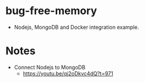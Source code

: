 # bug-free-memory
- Nodejs, MongoDB and Docker integration example.
# Notes
- Connect Nodejs to MongoDB
  - https://youtu.be/qj2oDkvc4dQ?t=971
